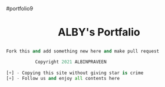 #portfolio9

# <p align="center">ALBY's Portfalio<p>

```py
Fork this and add something new here and make pull request
```

```py 
           Copyright 2021 ALBINPRAVEEN
           
[+] - Copying this site without giving star is crime   
[+] - Follow us and enjoy all contents here 
```
        
